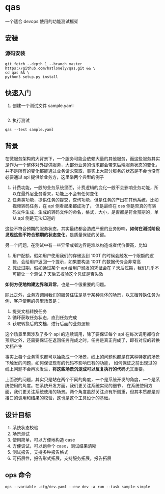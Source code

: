 # qas

一个适合 devops 使用的功能测试框架

## 安装

### 源码安装

```shell
git fetch --depth 1 --branch master https://github.com/hatlonely/qas.git && \
cd qas && \
python3 setup.py install
```

## 快速入门

1. 创建一个测试文件 sample.yaml

```yaml

```

2. 执行测试

```shell
qas --test sample.yaml
```

## 背景

在微服务架构的大背景下，一个服务可能会依赖大量的其他服务，而这些服务其实是作为一个整体对外提供服务，大部分业务的请求都会带来后端服务状态的变化，
并不是所有的变化都能通过业务请求获取，事实上大部分服务的状态是不会也没有必要通过 api 提供给业务方，这里举两个典型的例子

1. 计费功能，一般的业务系统里面，计费逻辑的变化一般不会影响业务功能，所以在最外层业务看来，功能上不会有任何变化
2. 任务类功能，提供任务的提交，查询功能，但是任务的产出在其他系统，比如视频转码任务，在 api 侧看起来都成功了，
   但是最终在 oss 侧是否真的有转码文件生成，生成的转码文件的命名，格式，大小，是否都是符合预期的，单从 api 侧是无法知道的

这些不符合预期的服务状态，其实最终都会造成严重的业务影响，**如何在测试阶段发现这些不符合预期的状态变化**，是质量保证的关键。

另一个问题，在测试中有一些异常或者边界是难以构造或者代价很高，比如

1. 用户配额，假如用户使用我们的存储达到 100T 的时候会触发一个限额的逻辑，会给用户返回一个提示，如果要构造 100T 的数据代价会非常高
2. 凭证过期，假如通过某个 api 给用户颁发的凭证会在 7 天后过期，我们几乎不可能让一个测试 7 天后去校验这个凭证是否失效

**如何方便地构建边界和异常**，也是一个很重要的问题。

除此之外，业务方调用我们的服务往往是基于某种具体的场景，以文档转换任务为例，客户使用的典型场景是：

1. 提交文档转换任务
2. 循环获取任务状态，直到任务完成
3. 获取转换后的文档，进行后面的业务逻辑

这个场景里面涉及了多个 api 的连续调用，除了要保证每个 api 在每次调用都符合预期之外，还需要保证在返回任务完成之时，任务是真正完成了，即有对应的转换文档产生

事实上每个业务需求都可以抽象成一个场景，线上的问题也都是在某种特定的场景下触发的问题，如何保证现有的代码不影响已有的功能，
如何保证之前出现过的线上问题不会再次发生，**将这些场景沉淀成可以反复执行的代码**尤其重要。

上面说的问题，其实只是站在两个不同的角度，一个是系统开发的角度，一个是系统使用的角度。在系统开发方面，我们更关注系统实现的细节，
在系统使用方面，我们更关注系统使用的场景。两个角度虽然关注点有所侧重，但其本质都是对接口的调用和结果的校验，这也是这个工具设计的基础。

## 设计目标

1. 系统状态校验
2. 场景测试
3. 使用简单，可以方便地构造 case
4. 方便调试，可以跑单个 case，测试结果清晰
5. 测试报告，支持多种报告格式
6. 可拓展性，报告形式拓展，支持服务拓展，报告拓展

## ops 命令

```shell
ops --variable .cfg/dev.yaml --env dev -a run --task sample-simple
```

